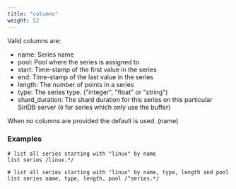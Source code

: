 ```yaml
---
title: "columns"
weight: 52
---
```


Valid columns are:

- name: Series name
- pool: Pool where the series is assigned to
- start: Time-stamp of the first value in the series
- end: Time-stamp of the last value in the series
- length: The number of points in a series
- type: The series type. ("integer", "float" or "string")
- shard_duration: The shard duration for this series on this particular SiriDB server (`0` for series which only use the buffer)

When no columns are provided the default is used. (name)

### Examples

    # list all series starting with "linux" by name
    list series /linux.*/

    # list all series starting with "linux" by name, type, length and pool
    list series name, type, length, pool /^series.*/

